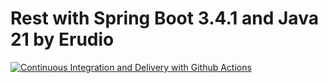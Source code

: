 # Rest with Spring Boot 3.4.1 and Java 21 by Erudio

[![Continuous Integration and Delivery with Github Actions](https://github.com/leandrocgsi/rest-with-spring-boot-and-java-erudio/actions/workflows/continuous-deployment.yml/badge.svg)](https://github.com/leandrocgsi/rest-with-spring-boot-and-java-erudio/actions/workflows/continuous-deployment.yml)